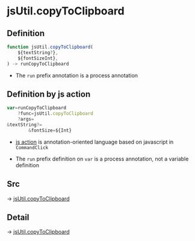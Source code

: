 # jsUtil.copyToClipboard

## Definition

```js.js
function jsUtil.copyToClipboard(
	${textString?},
	${fontSizeInt},
) -> runCopyToClipboard
```

- The `run` prefix annotation is a process annotation
## Definition by js action

```js.js
var=runCopyToClipboard
	?func=jsUtil.copyToClipboard
	?args=
&textString?=
		&fontSize=${Int}
```

- [js action](#) is annotation-oriented language based on javascript in `CommandClick`

- The `run` prefix definition on `var` is a process annotation, not a variable definition

## Src

-> [jsUtil.copyToClipboard](https://github.com/puutaro/CommandClick/blob/master/app/src/main/java/com/puutaro/commandclick/fragment_lib/terminal_fragment/js_interface/JsUtil.kt#L17)

## Detail

-> [jsUtil.copyToClipboard](https://github.com/puutaro/CommandClick/blob/master/md/developer/js_interface/details/JsUtil/copyToClipboard.md)
